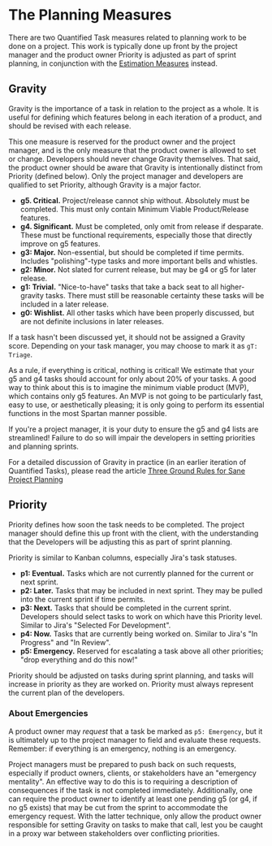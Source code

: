 # The Planning Measures

There are two Quantified Task measures related to planning work to be done on a project.
This work is typically done up front by the project manager and the product owner
Priority is adjusted as part of sprint planning, in conjunction with the
[Estimation Measures](/measures/estimation.md) instead.

## Gravity

Gravity is the importance of a task in relation to the project as a whole.
It is useful for defining which features belong in each iteration of a product,
and should be revised with each release.

This one measure is reserved for the product owner and the project manager, and is
the only measure that the product owner is allowed to set or change. Developers should
never change Gravity themselves. That said, the product owner should be aware that
Gravity is intentionally distinct from Priority (defined below). Only the project
manager and developers are qualified to set Priority, although Gravity is a major
factor.

* **g5. Critical.** Project/release cannot ship without. Absolutely must be completed.
  This must only contain Minimum Viable Product/Release features.
* **g4. Significant.** Must be completed, only omit from release if desparate. These
  must be functional requirements, especially those that directly improve on g5 features.
* **g3: Major.** Non-essential, but should be completed if time permits. Includes
  "polishing"-type tasks and more important bells and whistles.
* **g2: Minor.** Not slated for current release, but may be g4 or g5 for later release.
* **g1: Trivial.** "Nice-to-have" tasks that take a back seat to all higher-gravity
  tasks. There must still be reasonable certainty these tasks will be included in a
  later release.
* **g0: Wishlist.** All other tasks which have been properly discussed, but are not
  definite inclusions in later releases.

If a task hasn't been discussed yet, it should not be assigned a Gravity score.
Depending on your task manager, you may choose to mark it as `gT: Triage`.

As a rule, if everything is critical, nothing is critical! We estimate that your
g5 and g4 tasks should account for only about 20% of your tasks. A good way to think
about this is to imagine the minimum viable product (MVP), which contains only g5 features.
An MVP is not going to be particularly fast, easy to use, or aesthetically pleasing;
it is only going to perform its essential functions in the most Spartan manner possible.

If you're a project manager, it is your duty to ensure the g5 and g4 lists are streamlined!
Failure to do so will impair the developers in setting priorities and planning sprints.

For a detailed discussion of Gravity in practice (in an earlier iteration of Quantified
Tasks), please read the article [Three Ground Rules for Sane Project Planning](https://dev.to/codemouse92/three-ground-rules-for-sane-project-planning-37g9)

## Priority

Priority defines how soon the task needs to be completed. The project manager should define
this up front with the client, with the understanding that the Developers will be
adjusting this as part of sprint planning.

Priority is similar to Kanban columns, especially Jira's task statuses.

* **p1: Eventual.** Tasks which are not currently planned for the current or next sprint.
* **p2: Later.** Tasks that may be included in next sprint. They may be pulled into the
  current sprint if time permits.
* **p3: Next.** Tasks that should be completed in the current sprint. Developers should
  select tasks to work on which have this Priority level. Similar to Jira's "Selected
  For Development".
* **p4: Now.** Tasks that are currently being worked on. Similar to Jira's "In Progress"
  and "In Review".
* **p5: Emergency.** Reserved for escalating a task above all other priorities;
  "drop everything and do this now!"

Priority should be adjusted on tasks during sprint planning, and tasks will increase
in priority as they are worked on. Priority must always represent the current plan
of the developers.

### About Emergencies

A product owner may *request* that a task be marked as `p5: Emergency`, but it is
ultimately up to the project manager to field and evaluate these requests.
Remember: if everything is an emergency, nothing is an emergency.

Project managers must be prepared to push back on such requests, especially if product
owners, clients, or stakeholders have an "emergency mentality". An effective way to do
this is to requiring a description of consequences if the task is not completed immediately.
Additionally, one can require the product owner to identify at least one pending g5
(or g4, if no g5 exists) that may be cut from the sprint to accommodate the emergency
request. With the latter technique, only allow the product owner responsible for
setting Gravity on tasks to make that call, lest you be caught in a proxy war between
stakeholders over conflicting priorities.
